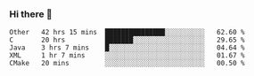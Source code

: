 ### Hi there 👋

<!--
**WShiBin/WShiBin** is a ✨ _special_ ✨ repository because its `README.md` (this file) appears on your GitHub profile.

Here are some ideas to get you started:

- 🔭 I’m currently working on ...
- 🌱 I’m currently learning ...
- 👯 I’m looking to collaborate on ...
- 🤔 I’m looking for help with ...
- 💬 Ask me about ...
- 📫 How to reach me: ...
- 😄 Pronouns: ...
- ⚡ Fun fact: ...
-->

<!--START_SECTION:waka-->
```text
Other   42 hrs 15 mins  ███████████████░░░░░░░░░░   62.60 % 
C       20 hrs          ███████░░░░░░░░░░░░░░░░░░   29.65 % 
Java    3 hrs 7 mins    █░░░░░░░░░░░░░░░░░░░░░░░░   04.64 % 
XML     1 hr 7 mins     ░░░░░░░░░░░░░░░░░░░░░░░░░   01.67 % 
CMake   20 mins         ░░░░░░░░░░░░░░░░░░░░░░░░░   00.50 %
```
<!--END_SECTION:waka-->
